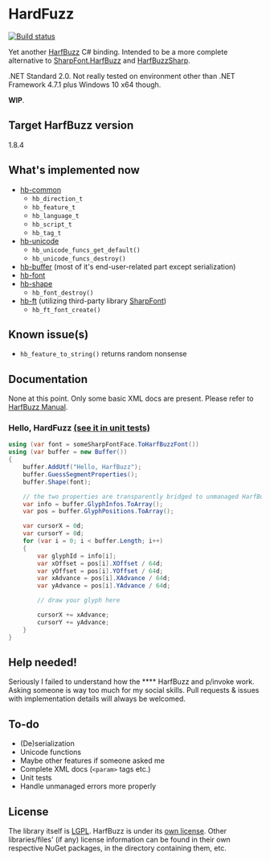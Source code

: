 # HardFuzz

[![Build status](https://ci.appveyor.com/api/projects/status/fhu6f4bjqiu0bj4e?svg=true)](https://ci.appveyor.com/project/TJYSunset/hardfuzz)

Yet another [HarfBuzz](https://harfbuzz.github.io) C# binding. Intended to be a more complete alternative to [SharpFont.HarfBuzz](https://github.com/Robmaister/SharpFont.HarfBuzz) and [HarfBuzzSharp](https://github.com/mono/SkiaSharp/tree/master/binding).

.NET Standard 2.0. Not really tested on environment other than .NET Framework 4.7.1 plus Windows 10 x64 though.

**WIP**.

## Target HarfBuzz version

1.8.4

## What's implemented now

+ [hb-common](https://harfbuzz.github.io/harfbuzz-hb-common.html)
  + `hb_direction_t`
  + `hb_feature_t`
  + `hb_language_t`
  + `hb_script_t`
  + `hb_tag_t`
+ [hb-unicode](https://harfbuzz.github.io/harfbuzz-hb-unicode.html)
  + `hb_unicode_funcs_get_default()`
  + `hb_unicode_funcs_destroy()`
+ [hb-buffer](https://harfbuzz.github.io/harfbuzz-Buffers.html) (most of it's end-user-related part except serialization)
+ [hb-font](https://harfbuzz.github.io/harfbuzz-hb-font.html)
+ [hb-shape](https://harfbuzz.github.io/harfbuzz-Shaping.html)
  + `hb_font_destroy()`
+ [hb-ft](https://harfbuzz.github.io/harfbuzz-hb-ft.html) (utilizing third-party library [SharpFont](https://github.com/Robmaister/SharpFont))
  + `hb_ft_font_create()`

## Known issue(s)

+ `hb_feature_to_string()` returns random nonsense

## Documentation

None at this point. Only some basic XML docs are present. Please refer to [HarfBuzz Manual](https://harfbuzz.github.io/).

### Hello, HardFuzz [(see it in unit tests)](HardFuzz.Test/HelloHarfBuzz.cs)

```c#
using (var font = someSharpFontFace.ToHarfBuzzFont())
using (var buffer = new Buffer())
{
    buffer.AddUtf("Hello, HarfBuzz");
    buffer.GuessSegmentProperties();
    buffer.Shape(font);

    // the two properties are transparently bridged to unmanaged HarfBuzz buffers, thus can be considered costly to get
    var info = buffer.GlyphInfos.ToArray();
    var pos = buffer.GlyphPositions.ToArray();

    var cursorX = 0d;
    var cursorY = 0d;
    for (var i = 0; i < buffer.Length; i++)
    {
        var glyphId = info[i];
        var xOffset = pos[i].XOffset / 64d;
        var yOffset = pos[i].YOffset / 64d;
        var xAdvance = pos[i].XAdvance / 64d;
        var yAdvance = pos[i].YAdvance / 64d;

        // draw your glyph here

        cursorX += xAdvance;
        cursorY += yAdvance;
    }
}
```

## Help needed!

Seriously I failed to understand how the **** HarfBuzz and p/invoke work. Asking someone is way too much for my social skills. Pull requests & issues with implementation details will always be welcomed.

## To-do

+ (De)serialization
+ Unicode functions
+ Maybe other features if someone asked me
+ Complete XML docs (`<param>` tags etc.)
+ Unit tests
+ Handle unmanaged errors more properly

## License

The library itself is [LGPL](COPYING.md). HarfBuzz is under its [own license](COPYING.HARFBUZZ). Other libraries/files' (if any) license information can be found in their own respective NuGet packages, in the directory containing them, etc.